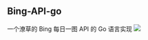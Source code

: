 ## Bing-API-go
一个潦草的 Bing 每日一图 API 的 Go 语言实现
![](https://bing-api.lassi-cat.cn:60443/bing?dat=0&res=hdres)
